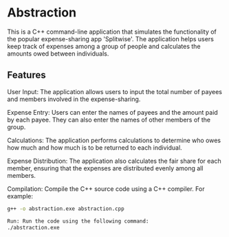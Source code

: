 # Abstraction
This is a C++ command-line application that simulates the functionality of the popular expense-sharing app 'Splitwise'.
The application helps users keep track of expenses among a group of people and calculates the amounts owed between individuals.

## Features
User Input: The application allows users to input the total number of payees and members involved in the expense-sharing.

Expense Entry: Users can enter the names of payees and the amount paid by each payee. They can also enter the names of other members of the group.

Calculations: The application performs calculations to determine who owes how much and how much is to be returned to each individual.

Expense Distribution: The application also calculates the fair share for each member, ensuring that the expenses are distributed evenly among all members.

Compilation: Compile the C++ source code using a C++ compiler. For example:
   ```sh
   g++ -o abstraction.exe abstraction.cpp

Run: Run the code using the following command:
 ./abstraction.exe
